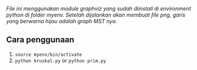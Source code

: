 *File ini menggunakan module graphviz yang sudah diinstall di environment python di folder myenv. Setelah dijalankan akan membuat file png, garis yang berwarna hijau adalah graph MST nya.*

## Cara penggunaan
1. ```source myenv/bin/activate```
2. ```python kruskal.py``` or ```python prim.py```
